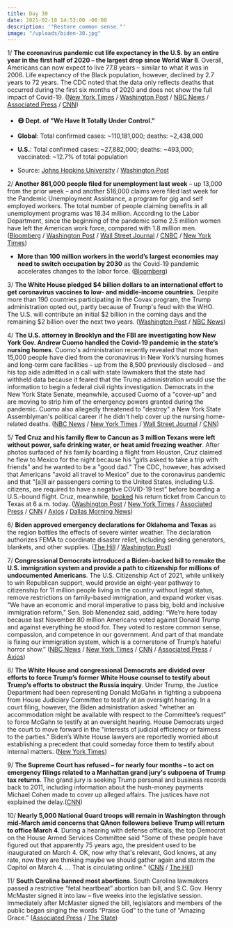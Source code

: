 ```yaml
---
title: Day 30
date: 2021-02-18 14:53:00 -08:00
description: '"Restore common sense."'
image: "/uploads/biden-30.jpg"
---
```


1/ **The coronavirus pandemic cut life expectancy in the U.S. by an entire year in the first half of 2020 – the largest drop since World War II**. Overall, Americans can now expect to live 77.8 years – similar to what it was in 2006. Life expectancy of the Black population, however, declined by 2.7 years to 72 years. The CDC noted that the data only reflects deaths that occurred during the first six months of 2020 and does not show the full impact of Covid-19. ([New York Times](https://www.nytimes.com/2021/02/18/us/covid-life-expectancy.html) / [Washington Post](https://www.washingtonpost.com/health/life-expectancy-covid-us/2021/02/17/ae9b71fe-713c-11eb-93be-c10813e358a2_story.html) / [NBC News](https://www.nbcnews.com/news/us-news/covid-19-cuts-u-s-life-expectancy-year-first-half-n1258219) / [Associated Press](https://apnews.com/article/us-life-expectancy-huge-decline-f4caaf4555563d09e927f1798136a869) / [CNN](https://www.cnn.com/2021/02/18/health/life-expectancy-fell-pandemic/index.html))

* #### 😷 Dept. of "We Have It Totally Under Control."

* **Global**: Total confirmed cases: \~110,181,000; deaths: \~2,438,000

* **U.S.**: Total confirmed cases: \~27,882,000; deaths: \~493,000; vaccinated: \~12.7% of total population

* Source: [Johns Hopkins University](https://coronavirus.jhu.edu/map.html) / [Washington Post](https://www.washingtonpost.com/graphics/2020/health/covid-vaccine-states-distribution-doses/)

2/ **Another 861,000 people filed for unemployment last week** – up 13,000 from the prior week – and another 516,000 claims were filed last week for the Pandemic Unemployment Assistance, a program for gig and self employed workers. The total number of people claiming benefits in all unemployment programs was 18.34 million. According to the Labor Department, since the beginning of the pandemic some 2.5 million women have left the American work force, compared with 1.8 million men. ([Bloomberg](https://www.bloomberg.com/news/articles/2021-02-18/u-s-initial-jobless-claims-unexpectedly-rise-for-a-second-week?sref=MIBMEEoj) / [Washington Post](https://www.washingtonpost.com/business/2021/02/18/unemployment-claims-pandemic-february/) / [Wall Street Journal](https://www.wsj.com/articles/weekly-jobless-claims-coronavirus-02-18-2021-11613607535) / [CNBC](https://www.cnbc.com/2021/02/18/us-jobless-claims-.html) / [New York Times](https://www.nytimes.com/live/2021/02/18/us/joe-biden-news/harris-says-women-leaving-the-work-force-because-of-the-pandemic-is-a-national-emergency))

* **More than 100 million workers in the world’s largest economies may need to switch occupation by 2030** as the Covid-19 pandemic accelerates changes to the labor force. ([Bloomberg](https://www.bloomberg.com/news/articles/2021-02-18/100-million-workers-may-need-to-switch-occupation-by-2030-chart?sref=MIBMEEoj))

3/ **The White House pledged $4 billion dollars to an international effort to get coronavirus vaccines to low- and middle-income countries**. Despite more than 190 countries participating in the Covax program, the Trump administration opted out, partly because of Trump's feud with the WHO. The U.S. will contribute an initial $2 billion in the coming days and the remaining $2 billion over the next two years. ([Washington Post](https://www.washingtonpost.com/world/2021/02/18/5-percent-vaccine-donations-france/) / [NBC News](https://www.nbcnews.com/politics/white-house/u-s-will-send-2-billion-global-covid-vaccine-program-n1258295))

4/ **The U.S. attorney in Brooklyn and the FBI are investigating how New York Gov. Andrew Cuomo handled the Covid-19 pandemic in the state’s nursing homes**. Cuomo's administration recently revealed that more than 15,000 people have died from the coronavirus in New York’s nursing homes and long-term care facilities – up from the 8,500 previously disclosed – and his top aide admitted in a call with state lawmakers that the state had withheld data because it feared that the Trump administration would use the information to begin a federal civil rights investigation. Democrats in the New York State Senate, meanwhile, accused Cuomo of a "cover-up" and are moving to strip him of the emergency powers granted during the pandemic. Cuomo also allegedly threatened to "destroy" a New York State Assemblyman's political career if he didn't help cover up the nursing home-related deaths. ([NBC News](https://www.nbcnews.com/news/us-news/u-s-attorney-fbi-investigating-cuomo-s-handling-nursing-home-n1258207) / [New York Times](https://www.nytimes.com/2021/02/17/nyregion/cuomo-nursing-homes-deaths.html) / [Wall Street Journal](https://www.wsj.com/articles/u-s-prosecutors-investigating-how-cuomo-administration-handled-covid-19-in-nursing-homes-11613624562) / [CNN](https://www.cnn.com/2021/02/17/politics/cuomo-ron-kim-nursing-home/index.html))

5/ **Ted Cruz and his family flew to Cancun as 3 million Texans were left without power, safe drinking water, or heat amid freezing weather**. After photos surfaced of his family boarding a flight from Houston, Cruz claimed he flew to Mexico for the night because his "girls asked to take a trip with friends" and he wanted to be a "good dad." The CDC, however, has advised that Americans "avoid all travel to Mexico" due to the coronavirus pandemic and that "\[a\]ll air passengers coming to the United States, including U.S. citizens, are required to have a negative COVID-19 test" before boarding a U.S.-bound flight. Cruz, meanwhile, [booked](https://twitter.com/PeterAlexander/status/1362509981346635781) his return ticket from Cancun to Texas at 6 a.m. today. ([Washington Post](https://www.washingtonpost.com/powerpost/ted-cruz-cancun-texas-storm/2021/02/18/ff0fd950-71ea-11eb-93be-c10813e358a2_story.html) / [New York Times](https://www.nytimes.com/2021/02/18/us/ted-cruz-cancun.html) / [Associated Press](https://apnews.com/article/ted-cruz-mexico-vacation-amid-storm-b0cdc326db95bf25d93de9e877e05862) / [CNN](https://www.cnn.com/2021/02/18/politics/ted-cruz-cancun-texas-disaster-electricity-power-water/index.html) / [Axios](https://www.axios.com/ted-cruz-cancun-texas-power-outage-4db50ae3-5f40-408b-9ee1-efe1478928ad.html) / [Dallas Morning News](https://www.dallasnews.com/news/politics/2021/02/18/barbs-fly-at-ted-cruz-for-heading-to-cancun-as-millions-in-texas-freeze-without-power/))

6/ **Biden approved emergency declarations for Oklahoma and Texas** as the region battles the effects of severe winter weather. The declaration authorizes FEMA to coordinate disaster relief, including sending generators, blankets, and other supplies. ([The Hill](https://thehill.com/homenews/administration/539253-fema-sending-generators-fuel-to-texas-amid-power-outages) / [Washington Post](https://www.washingtonpost.com/weather/2021/02/18/winter-storm-weather-live-updates/#link-FJHNYZD23VAR3NWSQYBIOZKIKY))

7/ **Congressional Democrats introduced a Biden-backed bill to remake the U.S. immigration system and provide a path to citizenship for millions of undocumented Americans**. The U.S. Citizenship Act of 2021, while unlikely to win Republican support, would provide an eight-year pathway to citizenship for 11 million people living in the country without legal status, remove restrictions on family-based immigration, and expand worker visas. "We have an economic and moral imperative to pass big, bold and inclusive immigration reform," Sen. Bob Menendez said, adding: “We’re here today because last November 80 million Americans voted against Donald Trump and against everything he stood for. They voted to restore common sense, compassion, and competence in our government. And part of that mandate is fixing our immigration system, which is a cornerstone of Trump’s hateful horror show.” ([NBC News](https://www.nbcnews.com/politics/immigration/white-house-throws-support-behind-democratic-immigration-bill-ahead-rollout-n1258206) / [New York Times](https://www.nytimes.com/live/2021/02/18/us/joe-biden-news/congressional-democrats-roll-out-bidens-immigration-plan-offering-an-eight-year-path-to-citizenship) / [CNN](https://www.cnn.com/2021/02/18/politics/biden-immigration-legislation/) / [Associated Press](https://apnews.com/article/biden-democrats-new-immigration-bill-b80ff43f84438d487f274abb93b0447d) / [Axios](https://www.axios.com/biden-immigration-bill-congress-22672807-4920-464b-8289-aa5137308e23.html))

8/ **The White House and congressional Democrats are divided over efforts to force Trump’s former White House counsel to testify about Trump’s efforts to obstruct the Russia inquiry**. Under Trump, the Justice Department had been representing Donald McGahn in fighting a subpoena from House Judiciary Committee to testify at an oversight hearing. In a court filing, however, the Biden administration asked "whether an accommodation might be available with respect to the Committee’s request" to force McGahn to testify at an oversight hearing. House Democrats urged the court to move forward in the "interests of judicial efficiency or fairness to the parties." Biden’s White House lawyers are reportedly worried about establishing a precedent that could someday force them to testify about internal matters. ([New York Times](https://www.nytimes.com/live/2021/02/18/us/joe-biden-news/house-democrats-and-biden-aides-are-split-over-efforts-to-get-an-ex-trump-aide-to-testify-to-congress))

9/ **The Supreme Court has refused – for nearly four months – to act on emergency filings related to a Manhattan grand jury's subpoena of Trump tax returns**. The grand jury is seeking Trump personal and business records back to 2011, including information about the hush-money payments Michael Cohen made to cover up alleged affairs. The justices have not explained the delay.([CNN](https://www.cnn.com/2021/02/18/politics/supreme-court-trump-taxes-vance/index.html))

10/ **Nearly 5,000 National Guard troops will remain in Washington through mid-March amid concerns that QAnon followers believe Trump will return to office March 4**. During a hearing with defense officials, the top Democrat on the House Armed Services Committee said “Some of these people have figured out that apparently 75 years ago, the president used to be inaugurated on March 4. OK, now why that's relevant, God knows, at any rate, now they are thinking maybe we should gather again and storm the Capitol on March 4. ... That is circulating online." ([CNN](https://www.cnn.com/2021/02/17/politics/national-guard-qanon-concerns/) / [The Hill](https://thehill.com/policy/defense/539328-nearly-5000-national-guard-troops-to-stay-in-dc-over-concerns-of-potential))

11/ **South Carolina banned most abortions**. South Carolina lawmakers passed a restrictive “fetal heartbeat” abortion ban bill, and S.C. Gov. Henry McMaster signed it into law – five weeks into the legislative session. Immediately after McMaster signed the bill, legislators and members of the public began singing the words “Praise God” to the tune of “Amazing Grace.” ([Associated Press](https://apnews.com/article/sc-governor-signs-abortion-ban-2cd9e039d63fb071427db688d7ef8f05) / [The State](https://www.thestate.com/news/politics-government/article249317175.html#storylink=cpy))